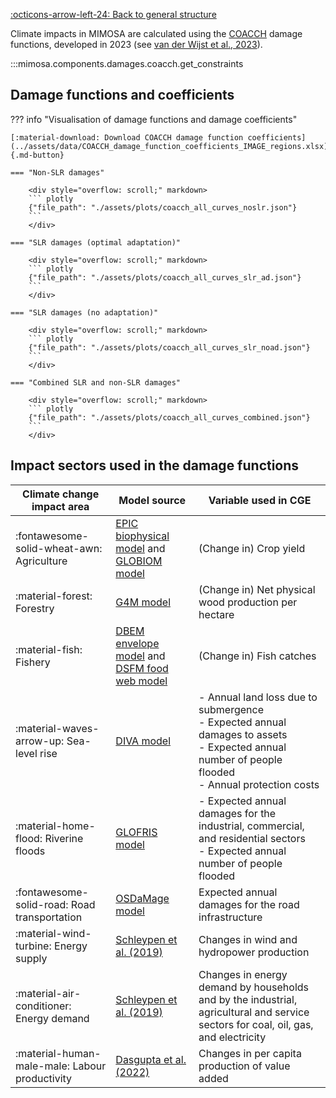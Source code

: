 [:octicons-arrow-left-24: Back to general structure](general.md)

Climate impacts in MIMOSA are calculated using the [COACCH](https://www.coacch.eu/) damage functions, developed in 2023
(see [van der Wijst et al., 2023](https://doi.org/10.1038/s41558-023-01636-1)).

:::mimosa.components.damages.coacch.get_constraints


## Damage functions and coefficients

??? info "Visualisation of damage functions and damage coefficients"


    [:material-download: Download COACCH damage function coefficients](../assets/data/COACCH_damage_function_coefficients_IMAGE_regions.xlsx){.md-button}

    === "Non-SLR damages"

        <div style="overflow: scroll;" markdown>
        ``` plotly
        {"file_path": "./assets/plots/coacch_all_curves_noslr.json"}
        ```
        </div>

    === "SLR damages (optimal adaptation)"

        <div style="overflow: scroll;" markdown>
        ``` plotly
        {"file_path": "./assets/plots/coacch_all_curves_slr_ad.json"}
        ```
        </div>

    === "SLR damages (no adaptation)"

        <div style="overflow: scroll;" markdown>
        ``` plotly
        {"file_path": "./assets/plots/coacch_all_curves_slr_noad.json"}
        ```
        </div>

    === "Combined SLR and non-SLR damages"

        <div style="overflow: scroll;" markdown>
        ``` plotly
        {"file_path": "./assets/plots/coacch_all_curves_combined.json"}
        ```
        </div>

## Impact sectors used in the damage functions

| Climate change impact area | Model source | Variable used in CGE |
| -- | -- | -- |
| :fontawesome-solid-wheat-awn: Agriculture | [EPIC biophysical model](https://doi.org/10.1016%2Fj.agsy.2013.05.008)  and [GLOBIOM model](https://doi.org/10.1016%2Fj.enpol.2010.03.030) | (Change in) Crop yield |
| :material-forest: Forestry | [G4M model](https://doi.org/10.1073%2Fpnas.0710616105)  | (Change in) Net physical wood production per hectare |
| :material-fish: Fishery | [DBEM envelope model](https://doi.org/10.1016%2Fj.ecolmodel.2015.12.018)  and [DSFM food web model](https://doi.org/10.1098%2Frstb.2012.0231) | (Change in) Fish catches |
| :material-waves-arrow-up: Sea-level rise | [DIVA model](https://doi.org/10.1073%2Fpnas.1222469111) | - Annual land loss due to submergence<br>- Expected annual damages to assets<br>- Expected annual number of people flooded<br>- Annual protection costs |
| :material-home-flood: Riverine floods | [GLOFRIS model](https://doi.org/10.1088%2F1748-9326%2F8%2F4%2F044019) | - Expected annual damages for the industrial, commercial, and residential sectors<br>- Expected annual number of people flooded | 
| :fontawesome-solid-road: Road transportation | [OSDaMage model](https://doi.org/10.5194%2Fnhess-21-1011-2021) | Expected annual damages for the road infrastructure |
| :material-wind-turbine: Energy supply | [Schleypen et al. (2019)](https://www.coacch.eu/wp-content/uploads/2020/05/D2.4_after-revision-to-upload.pdf) | Changes in wind and hydropower production |
| :material-air-conditioner: Energy demand | [Schleypen et al. (2019)](https://www.coacch.eu/wp-content/uploads/2020/05/D2.4_after-revision-to-upload.pdf) | Changes in energy demand by households and by the industrial, agricultural and service sectors for coal, oil, gas, and electricity |
| :material-human-male-male: Labour productivity | [Dasgupta et al. (2022)](https://doi.org/10.1016%2FS2542-5196%2821%2900170-4) | Changes in per capita production of value added |